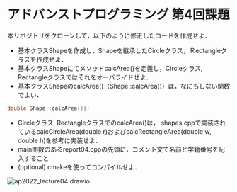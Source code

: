 # アドバンストプログラミング 第4回課題

本リポジトリをクローンして，以下のように修正したコードを作成せよ．

- 基本クラスShapeを作成し，Shapeを継承したCircleクラス，Ｒectangleクラスを作成せよ．
- 基本クラスShapeにてメソッドcalcArea()を定義し，Circleクラス, Rectangleクラスではそれをオーバライドせよ．
- 基本クラスShapeのcalcArea()（Shape::calcArea()）は，なにもしない関数でよい．
```c++
double Shape::calcArea(){}
```
- Circleクラス, RectangleクラスでのcalcArea()は， shapes.cppで実装されているcalcCircleArea(double r)およびcalcRectangleArea(double w, double h)を参考に実装せよ．
- main関数のあるreport04.cppの先頭に，コメント文で名前と学籍番号を記入すること
- (optional) cmakeを使ってコンパイルせよ．


![ap2022_lecture04 drawio](https://user-images.githubusercontent.com/17545828/160493061-22b0be9c-380a-4408-90c5-e79b75e16492.png)
